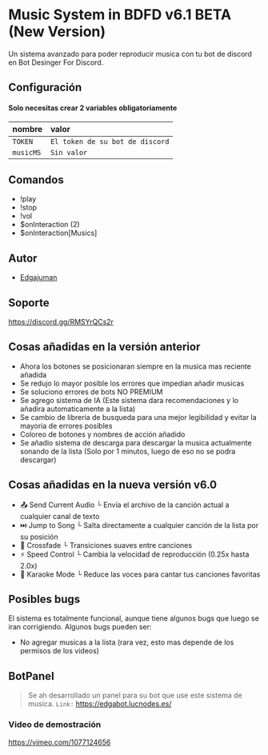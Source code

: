 
# Music System in BDFD v6.1 BETA (New Version)

Un sistema avanzado para poder reproducir musica con tu bot de discord en Bot Desinger For Discord.


## Configuración

#### Solo necesitas crear 2 variables obligatoriamente


| nombre | valor     |
| :-------- | :------- |
| `TOKEN` | `El token de su bot de discord` | 
| `musicMS` | `Sin valor` | 

## Comandos
- !play
- !stop
- !vol
- $onInteraction (2)
- $onInteraction[Musics]


## Autor

- [Edgajuman](https://github.com/edgajuman)


## Soporte

https://discord.gg/RMSYrQCs2r

## Cosas añadidas en la versión anterior
- Ahora los botones se posicionaran siempre en la musica mas reciente añadida
- Se redujo lo mayor posible los errores que impedian añadir musicas
- Se soluciono errores de bots NO PREMIUM
- Se agrego sistema de IA (Este sistema dara recomendaciones y lo añadira automaticamente a la lista)
- Se cambio de libreria de busqueda para una mejor legibilidad y evitar la mayoria de errores posibles
- Coloreo de botones y nombres de acción añadido
- Se añadio sistema de descarga para descargar la musica actualmente sonando de la lista (Solo por 1 minutos, luego de eso no se podra descargar)

## Cosas añadidas en la nueva versión v6.0
- :outbox_tray: Send Current Audio 
└ Envía el archivo de la canción actual a cualquier canal de texto
- ⏭️ Jump to Song
└ Salta directamente a cualquier canción de la lista por su posición
- :arrows_counterclockwise: Crossfade 
└ Transiciones suaves entre canciones
- :zap: Speed Control 
└ Cambia la velocidad de reproducción (0.25x hasta 2.0x)
- :microphone: Karaoke Mode 
└ Reduce las voces para cantar tus canciones favoritas

## Posibles bugs
El sistema es totalmente funcional, aunque tiene algunos bugs que luego se iran corrigiendo.
Algunos bugs pueden ser:
- No agregar musicas a la lista (rara vez, esto mas depende de los permisos de los videos)

## BotPanel
> Se ah desarrollado un panel para su bot que use este sistema de musica.
`Link:` https://edgabot.lucnodes.es/
### Video de demostración
https://vimeo.com/1077124656
